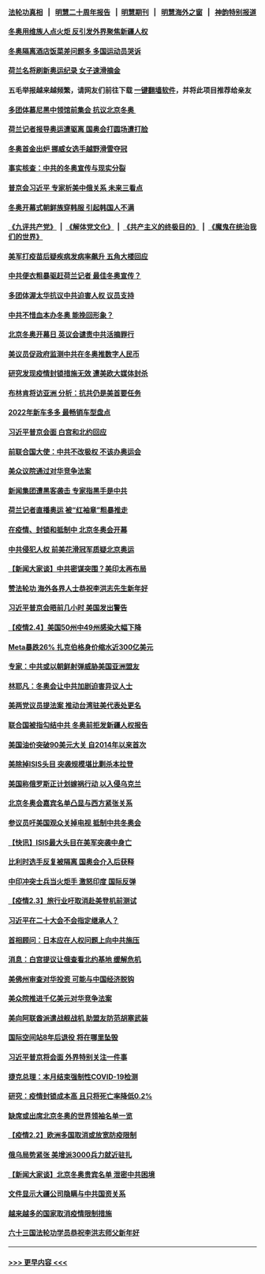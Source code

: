 #### [法轮功真相](https://github.com/gfw-breaker/truth/blob/master/README.md?t=0) &nbsp;&nbsp;|&nbsp;&nbsp; [明慧二十周年报告](https://github.com/gfw-breaker/mh-reports/blob/master/README.md?t=0) &nbsp;&nbsp;|&nbsp;&nbsp;[明慧期刊](https://github.com/gfw-breaker/mh-qikan) &nbsp;&nbsp;|&nbsp;&nbsp; [明慧海外之窗](https://github.com/gfw-breaker/mh-news/blob/master/README.md?t=0) &nbsp;&nbsp;|&nbsp;&nbsp; [神韵特别报道](https://github.com/gfw-breaker/mh-news/blob/master/shenyun.md?t=0)
#### [冬奥用维族人点火炬 反引发外界聚焦新疆人权](../pages/nsc418/n13556945.md?t=02060650) 
#### [冬奥隔离酒店饭菜差问题多 多国运动员哭诉](../pages/nsc418/n13557217.md?t=02060650) 
#### [荷兰名将刷新奥运纪录 女子速滑摘金](../pages/nsc418/n13557069.md?t=02060650) 
#### 五毛举报越来越频繁，请网友们前往下载 [一键翻墙软件](https://github.com/gfw-breaker/ssr-accounts)，并将此项目推荐给亲友
#### [多团体慕尼黑中领馆前集会 抗议北京冬奥 ](../pages/nsc418/n13556792.md?t=02060650) 
#### [荷兰记者报导奥运遭驱离 国奥会打圆场遭打脸](../pages/nsc418/n13557122.md?t=02060650) 
#### [冬奥首金出炉 挪威女选手越野滑雪夺冠](../pages/nsc418/n13556965.md?t=02060650) 
#### [事实核查：中共的冬奥宣传与现实分裂](../pages/nsc418/n13556608.md?t=02060650) 
#### [普京会习近平 专家析美中俄关系 未来三看点](../pages/nsc418/n13556842.md?t=02060650) 
#### [冬奥开幕式朝鲜族穿韩服 引起韩国人不满](../pages/nsc418/n13556701.md?t=02060650) 
#### [《九评共产党》](https://github.com/begood0513/9ping.md/blob/master/README.md) &nbsp;|&nbsp; [《解体党文化》](../../../../jtdwh.md/blob/master/README.md)  &nbsp;|&nbsp; [《共产主义的终极目的》](../../../../gczydzjmd.md/blob/master/README.md) &nbsp;|&nbsp; [《魔鬼在统治我们的世界》](../../../../mgztzwmdsj.md/blob/master/README.md) 
#### [美军打疫苗后疑疾病发病率飙升 五角大楼回应](../pages/nsc418/n13556562.md?t=02060650) 
#### [中共便衣粗暴驱赶荷兰记者 最佳冬奥宣传？](../pages/nsc418/n13556595.md?t=02060650) 
#### [多团体渥太华抗议中共迫害人权 议员支持](../pages/nsc418/n13556028.md?t=02060650) 
#### [中共不惜血本办冬奥 能挽回形象？](../pages/nsc418/n13555905.md?t=02060650) 
#### [北京冬奥开幕日 英议会谴责中共活摘罪行](../pages/nsc418/n13556129.md?t=02060650) 
#### [美议员促政府监测中共在冬奥推数字人民币](../pages/nsc418/n13555999.md?t=02060650) 
#### [研究发现疫情封锁措施无效 遭美欧大媒体封杀](../pages/nsc418/n13555939.md?t=02060650) 
#### [布林肯将访亚洲 分析：抗共仍是美首要任务](../pages/nsc418/n13555934.md?t=02060650) 
#### [2022年新车多多 最畅销车型盘点](../pages/nsc418/n13555789.md?t=02060650) 
#### [习近平普京会面 白宫和北约回应](../pages/nsc418/n13555352.md?t=02060650) 
#### [前联合国大使：中共不改极权 不该办奥运会](../pages/nsc418/n13555852.md?t=02060650) 
#### [美众议院通过对华竞争法案](../pages/nsc418/n13555791.md?t=02060650) 
#### [新闻集团遭黑客袭击 专家指黑手是中共](../pages/nsc418/n13555468.md?t=02060650) 
#### [荷兰记者直播奥运 被“红袖章”粗暴推走](../pages/nsc418/n13555764.md?t=02060650) 
#### [在疫情、封锁和抵制中 北京冬奥会开幕](../pages/nsc418/n13555639.md?t=02060650) 
#### [中共侵犯人权 前美花滑冠军质疑北京奥运](../pages/nsc418/n13555294.md?t=02060650) 
#### [【新闻大家谈】中共密谋突围？美印太再布局](../pages/nsc418/n13555420.md?t=02060650) 
#### [赞法轮功 海外各界人士恭祝李洪志先生新年好](../pages/nsc418/n13552092.md?t=02060650) 
#### [习近平普京会晤前几小时 美国发出警告](../pages/nsc418/n13555232.md?t=02060650) 
#### [【疫情2.4】美国50州中49州感染大幅下降](../pages/nsc418/n13555055.md?t=02060650) 
#### [Meta暴跌26% 扎克伯格身价缩水近300亿美元](../pages/nsc418/n13554945.md?t=02060650) 
#### [专家：中共或以朝鲜射弹威胁美国亚洲盟友](../pages/nsc418/n13554875.md?t=02060650) 
#### [林耶凡：冬奥会让中共加剧迫害异议人士](../pages/nsc418/n13554130.md?t=02060650) 
#### [美两党议员提法案 推动台湾驻美代表处更名](../pages/nsc418/n13554417.md?t=02060650) 
#### [联合国被指勾结中共 冬奥前拒发新疆人权报告](../pages/nsc418/n13554192.md?t=02060650) 
#### [美国油价突破90美元大关 自2014年以来首次](../pages/nsc418/n13553901.md?t=02060650) 
#### [美除掉ISIS头目 突袭规模堪比剿杀本拉登](../pages/nsc418/n13553674.md?t=02060650) 
#### [美国称俄罗斯正计划嫁祸行动 以入侵乌克兰](../pages/nsc418/n13553693.md?t=02060650) 
#### [北京冬奥会嘉宾名单凸显与西方紧张关系](../pages/nsc418/n13553626.md?t=02060650) 
#### [参议员吁美国观众关掉电视 抵制中共冬奥会](../pages/nsc418/n13553540.md?t=02060650) 
#### [【快讯】ISIS最大头目在美军突袭中身亡](../pages/nsc418/n13553216.md?t=02060650) 
#### [比利时选手反复被隔离 国奥会介入后获释](../pages/nsc418/n13553358.md?t=02060650) 
#### [中印冲突士兵当火炬手 激怒印度 国际反弹](../pages/nsc418/n13553060.md?t=02060650) 
#### [【疫情2.3】旅行业吁取消赴美登机前测试](../pages/nsc418/n13552817.md?t=02060650) 
#### [习近平在二十大会不会指定继承人？](../pages/nsc418/n13551231.md?t=02060650) 
#### [首相顾问：日本应在人权问题上向中共施压](../pages/nsc418/n13552139.md?t=02060650) 
#### [消息：白宫提议让俄查看北约基地 缓解危机](../pages/nsc418/n13551915.md?t=02060650) 
#### [美佛州审查对华投资 可能与中国经济脱钩](../pages/nsc418/n13551954.md?t=02060650) 
#### [美众院推进千亿美元对华竞争法案](../pages/nsc418/n13551331.md?t=02060650) 
#### [美向阿联酋派遣战舰战机 助盟友防范胡塞武装](../pages/nsc418/n13551429.md?t=02060650) 
#### [国际空间站8年后退役 将在哪里坠毁](../pages/nsc418/n13551548.md?t=02060650) 
#### [习近平普京将会面 外界特别关注一件事](../pages/nsc418/n13551237.md?t=02060650) 
#### [捷克总理：本月结束强制性COVID-19检测](../pages/nsc418/n13551221.md?t=02060650) 
#### [研究：疫情封锁成本高 且只将死亡率降低0.2%](../pages/nsc418/n13550915.md?t=02060650) 
#### [缺席或出席北京冬奥的世界领袖名单一览](../pages/nsc418/n13550707.md?t=02060650) 
#### [【疫情2.2】欧洲多国取消或放宽防疫限制](../pages/nsc418/n13548658.md?t=02060650) 
#### [俄乌局势紧张 美增派3000兵力就近驻扎](../pages/nsc418/n13550914.md?t=02060650) 
#### [【新闻大家谈】北京冬奥贵宾名单 泄密中共困境](../pages/nsc418/n13549063.md?t=02060650) 
#### [文件显示大疆公司隐瞒与中共国资关系](../pages/nsc418/n13548123.md?t=02060650) 
#### [越来越多的国家取消疫情限制措施](../pages/nsc418/n13547448.md?t=02060650) 
#### [六十三国法轮功学员恭祝李洪志师父新年好](../pages/nsc418/n13535969.md?t=02060650) 

----
#### [ >>> 更早内容 <<< ](../indexes/nsc418-earlier.md)
